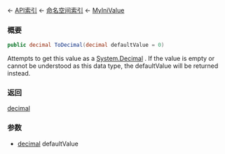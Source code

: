 ← [API索引](Api-Index) ← [命名空间索引](Namespace-Index) ← [MyIniValue](VRage.Game.ModAPI.Ingame.Utilities.MyIniValue)

### 概要

```csharp
public decimal ToDecimal(decimal defaultValue = 0)
```

Attempts to get this value as a [System.Decimal](https://docs.microsoft.com/en-us/dotnet/api/system.decimal?view=netframework-4.6) . If the value is empty or cannot be understood as this data type, the defaultValue will be returned instead.

### 返回

[decimal](https://docs.microsoft.com/en-us/dotnet/api/System.Decimal?view=netframework-4.6)



### 参数

* [decimal](https://docs.microsoft.com/en-us/dotnet/api/System.Decimal?view=netframework-4.6) defaultValue
